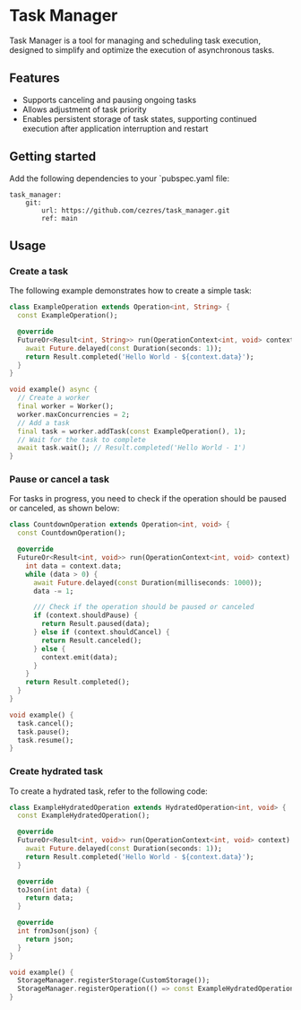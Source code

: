 # Task Manager

Task Manager is a tool for managing and scheduling task execution, designed to simplify and optimize the execution of asynchronous tasks.

## Features

- Supports canceling and pausing ongoing tasks
- Allows adjustment of task priority
- Enables persistent storage of task states, supporting continued execution after application interruption and restart

## Getting started

Add the following dependencies to your `pubspec.yaml file:

```
task_manager:
    git:
        url: https://github.com/cezres/task_manager.git
        ref: main
```

## Usage


### Create a task

The following example demonstrates how to create a simple task:

```dart
class ExampleOperation extends Operation<int, String> {
  const ExampleOperation();

  @override
  FutureOr<Result<int, String>> run(OperationContext<int, void> context) async {
    await Future.delayed(const Duration(seconds: 1));
    return Result.completed('Hello World - ${context.data}');
  }
}

void example() async {
  // Create a worker
  final worker = Worker();
  worker.maxConcurrencies = 2;
  // Add a task
  final task = worker.addTask(const ExampleOperation(), 1);
  // Wait for the task to complete
  await task.wait(); // Result.completed('Hello World - 1')
}
```

### Pause or cancel a task

For tasks in progress, you need to check if the operation should be paused or canceled, as shown below:

```dart
class CountdownOperation extends Operation<int, void> {
  const CountdownOperation();

  @override
  FutureOr<Result<int, void>> run(OperationContext<int, void> context) async {
    int data = context.data;
    while (data > 0) {
      await Future.delayed(const Duration(milliseconds: 1000));
      data -= 1;

      /// Check if the operation should be paused or canceled
      if (context.shouldPause) {
        return Result.paused(data);
      } else if (context.shouldCancel) {
        return Result.canceled();
      } else {
        context.emit(data);
      }
    }
    return Result.completed();
  }
}

void example() {
  task.cancel();
  task.pause();
  task.resume();
}
```

### Create hydrated task

To create a hydrated task, refer to the following code:

```dart
class ExampleHydratedOperation extends HydratedOperation<int, void> {
  const ExampleHydratedOperation();

  @override
  FutureOr<Result<int, void>> run(OperationContext<int, void> context) async {
    await Future.delayed(const Duration(seconds: 1));
    return Result.completed('Hello World - ${context.data}');
  }

  @override
  toJson(int data) {
    return data;
  }

  @override
  int fromJson(json) {
    return json;
  }
}

void example() {
  StorageManager.registerStorage(CustomStorage());
  StorageManager.registerOperation(() => const ExampleHydratedOperation());
}
```
